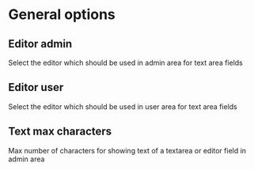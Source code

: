 # General options

## Editor admin
Select the editor which should be used in admin area for text area fields

## Editor user
Select the editor which should be used in user area for text area fields

## Text max characters
Max number of characters for showing text of a textarea or editor field in admin area
